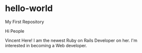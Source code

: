 # hello-world
My First Repository

Hi People

Vincent Here! I am the newest Ruby on Rails Developer on her.
I'm interested in becoming a Web developer.
